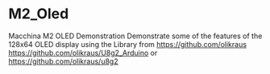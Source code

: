 # M2_Oled
Macchina M2 OLED Demonstration
Demonstrate some of the features of the 128x64 OLED display using the Library from https://github.com/olikraus
https://github.com/olikraus/U8g2_Arduino
or
https://github.com/olikraus/u8g2
